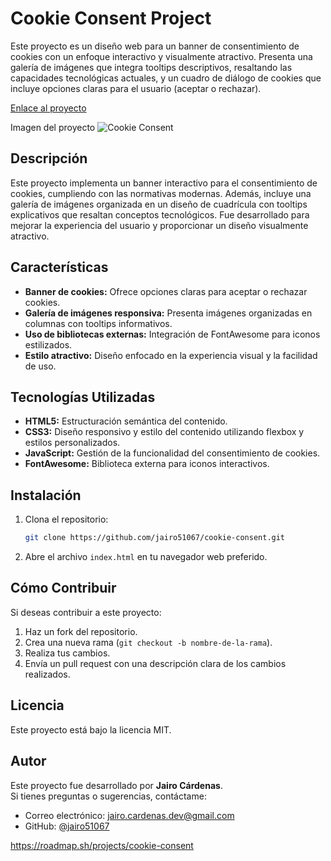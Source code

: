 # Cookie Consent Project  
Este proyecto es un diseño web para un banner de consentimiento de cookies con un enfoque interactivo y visualmente atractivo. Presenta una galería de imágenes que integra tooltips descriptivos, resaltando las capacidades tecnológicas actuales, y un cuadro de diálogo de cookies que incluye opciones claras para el usuario (aceptar o rechazar).

[Enlace al proyecto](https://jairo51067.github.io/Cookie-Consent/)  

Imagen del proyecto 
![Cookie Consent](https://github.com/user-attachments/assets/6fd23d82-8e98-44df-b0da-64f55ad271e0)

## Descripción  
Este proyecto implementa un banner interactivo para el consentimiento de cookies, cumpliendo con las normativas modernas. Además, incluye una galería de imágenes organizada en un diseño de cuadrícula con tooltips explicativos que resaltan conceptos tecnológicos. Fue desarrollado para mejorar la experiencia del usuario y proporcionar un diseño visualmente atractivo.  

## Características  
- **Banner de cookies:** Ofrece opciones claras para aceptar o rechazar cookies.  
- **Galería de imágenes responsiva:** Presenta imágenes organizadas en columnas con tooltips informativos.  
- **Uso de bibliotecas externas:** Integración de FontAwesome para iconos estilizados.  
- **Estilo atractivo:** Diseño enfocado en la experiencia visual y la facilidad de uso.  

## Tecnologías Utilizadas  
- **HTML5:** Estructuración semántica del contenido.  
- **CSS3:** Diseño responsivo y estilo del contenido utilizando flexbox y estilos personalizados.  
- **JavaScript:** Gestión de la funcionalidad del consentimiento de cookies.  
- **FontAwesome:** Biblioteca externa para iconos interactivos.  

## Instalación  
1. Clona el repositorio:  
    ```bash
    git clone https://github.com/jairo51067/cookie-consent.git
    ```  
2. Abre el archivo `index.html` en tu navegador web preferido.  

## Cómo Contribuir  
Si deseas contribuir a este proyecto:  
1. Haz un fork del repositorio.  
2. Crea una nueva rama (`git checkout -b nombre-de-la-rama`).  
3. Realiza tus cambios.  
4. Envía un pull request con una descripción clara de los cambios realizados.  

## Licencia  
Este proyecto está bajo la licencia MIT.  

## Autor  
Este proyecto fue desarrollado por **Jairo Cárdenas**.  
Si tienes preguntas o sugerencias, contáctame:  
- Correo electrónico: [jairo.cardenas.dev@gmail.com](mailto:jairo.cardenas.dev@gmail.com)  
- GitHub: [@jairo51067](https://github.com/jairo51067)  

https://roadmap.sh/projects/cookie-consent 




